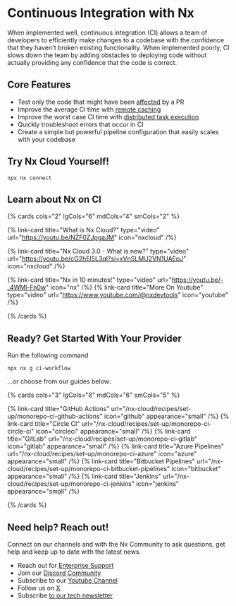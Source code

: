 # Continuous Integration with Nx

When implemented well, continuous integration (CI) allows a team of developers to efficiently make changes to a codebase with the confidence that they haven't broken existing functionality. When implemented poorly, CI slows down the team by adding obstacles to deploying code without actually providing any confidence that the code is correct.

## Core Features

- Test only the code that might have been [affected](/nx-cloud/features/affected) by a PR
- Improve the average CI time with [remote caching](/nx-cloud/features/remote-cache)
- Improve the worst case CI time with [distributed task execution](/nx-cloud/features/distribute-task-execution)
- Quickly troubleshoot errors that occur in CI
- Create a simple but powerful pipeline configuration that easily scales with your codebase

## Try Nx Cloud Yourself!

```shell
npx nx connect
```

## Learn about Nx on CI

{% cards cols="2" lgCols="6" mdCols="4" smCols="2" %}

{% link-card title="What is Nx Cloud?" type="video" url="https://youtu.be/NZF0ZJpgaJM" icon="nxcloud" /%}

{% link-card title="Nx Cloud 3.0 - What is new?" type="video" url="https://youtu.be/cG2hEI5L3qI?si=xVnSLMU2VN1UAEpJ" icon="nxcloud" /%}

{% link-card title="Nx in 10 minutes!" type="video" url="https://youtu.be/-_4WMl-Fn0w" icon="nx" /%}
{% link-card title="More On Youtube" type="video" url="https://www.youtube.com/@nxdevtools" icon="youtube" /%}

{% /cards %}

## Ready? Get Started With Your Provider

Run the following command

```shell
npx nx g ci-workflow
```

...or choose from our guides below:

{% cards cols="3" lgCols="8" mdCols="6" smCols="5"  %}

{% link-card title="GitHub Actions" url="/nx-cloud/recipes/set-up/monorepo-ci-github-actions" icon="github" appearance="small" /%}
{% link-card title="Circle CI" url="/nx-cloud/recipes/set-up/monorepo-ci-circle-ci" icon="circleci" appearance="small" /%}
{% link-card title="GitLab" url="/nx-cloud/recipes/set-up/monorepo-ci-gitlab" icon="gitlab" appearance="small" /%}
{% link-card title="Azure Pipelines" url="/nx-cloud/recipes/set-up/monorepo-ci-azure" icon="azure" appearance="small" /%}
{% link-card title="Bitbucket Pipelines" url="/nx-cloud/recipes/set-up/monorepo-ci-bitbucket-pipelines" icon="bitbucket" appearance="small" /%}
{% link-card title="Jenkins" url="/nx-cloud/recipes/set-up/monorepo-ci-jenkins" icon="jenkins" appearance="small" /%}

{% /cards %}

## Need help? Reach out!

Connect on our channels and with the Nx Community to ask questions, get help and keep up to date with the latest news.

- Reach out for [Enterprise Support](https://nx.app/enterprise)
- Join our [Discord Community](https://go.nx.dev/community)
- Subscribe to our [Youtube Channel](https://www.youtube.com/@nxdevtools)
- Follow us on [X](https://x.com/nxdevtools)
- Subscribe [to our tech newsletter](https://go.nrwl.io/nx-newsletter)
